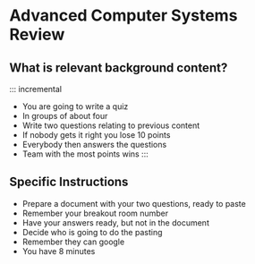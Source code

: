 # Advanced Computer Systems Review 


## What is relevant background content?

::: incremental

- You are going to write a quiz
- In groups of about four
- Write two questions relating to previous content
- If nobody gets it right you lose 10 points
- Everybody then answers the questions
- Team with the most points wins
:::
    
## Specific Instructions

- Prepare a document with your two questions, ready to paste
- Remember your breakout room number
- Have your answers ready, but not in the document
- Decide who is going to do the pasting
- Remember they can google
- You have 8 minutes


